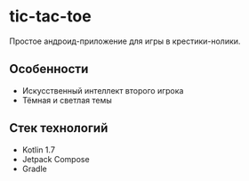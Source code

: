 # tic-tac-toe
Простое андроид-приложение для игры в крестики-нолики.

## Особенности
- Искусственный интеллект второго игрока
- Тёмная и светлая темы

## Стек технологий
- Kotlin 1.7
- Jetpack Compose
- Gradle
